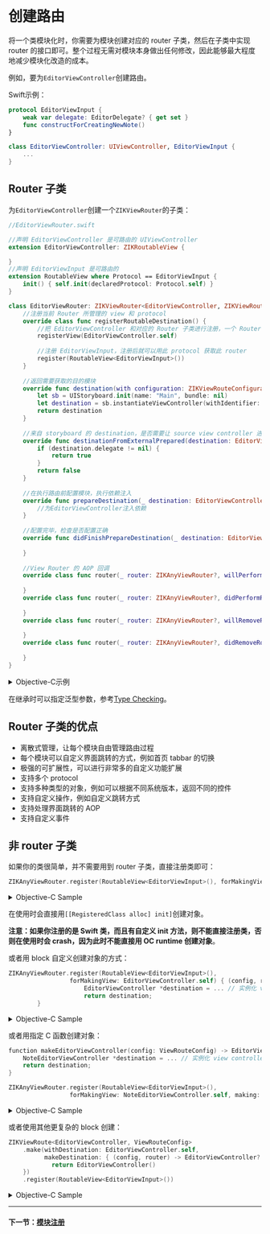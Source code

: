 # 创建路由

将一个类模块化时，你需要为模块创建对应的 router 子类，然后在子类中实现 router 的接口即可。整个过程无需对模块本身做出任何修改，因此能够最大程度地减少模块化改造的成本。

例如，要为`EditorViewController`创建路由。

Swift示例：

```swift
protocol EditorViewInput {
    weak var delegate: EditorDelegate? { get set }
    func constructForCreatingNewNote()
}

class EditorViewController: UIViewController, EditorViewInput {
    ...
}
```
## Router 子类

为`EditorViewController`创建一个`ZIKViewRouter`的子类：

```swift
//EditorViewRouter.swift

//声明 EditorViewController 是可路由的 UIViewController
extension EditorViewController: ZIKRoutableView {

}
//声明 EditorViewInput 是可路由的
extension RoutableView where Protocol == EditorViewInput {
    init() { self.init(declaredProtocol: Protocol.self) }
}

class EditorViewRouter: ZIKViewRouter<EditorViewController, ZIKViewRouteConfiguration> {
    //注册当前 Router 所管理的 view 和 protocol
    override class func registerRoutableDestination() {
        //把 EditorViewController 和对应的 Router 子类进行注册，一个 Router 可以注册多个界面，一个界面也可以使用多个 Router
        registerView(EditorViewController.self)
        
        //注册 EditorViewInput，注册后就可以用此 protocol 获取此 router
        register(RoutableView<EditorViewInput>())
    }
    
    //返回需要获取的目的模块
    override func destination(with configuration: ZIKViewRouteConfiguration) -> EditorViewController? {
        let sb = UIStoryboard.init(name: "Main", bundle: nil)
        let destination = sb.instantiateViewController(withIdentifier: "EditorViewController") as! EditorViewController
        return destination
    }
    
    //来自 storyboard 的 destination，是否需要让 source view controller 进行配置
    override func destinationFromExternalPrepared(destination: EditorViewController) -> Bool {
        if (destination.delegate != nil) {
            return true
        }
        return false
    }
    
    //在执行路由前配置模块，执行依赖注入
    override func prepareDestination(_ destination: EditorViewController, configuration: ZIKViewRouteConfiguration) {
        //为EditorViewController注入依赖
    }
    
    //配置完毕，检查是否配置正确
    override func didFinishPrepareDestination(_ destination: EditorViewController, configuration: ZIKViewRouteConfiguration) {
        
    }
    
    //View Router 的 AOP 回调
    override class func router(_ router: ZIKAnyViewRouter?, willPerformRouteOnDestination destination: EditorViewController, fromSource source: Any?) {
        
    }
    override class func router(_ router: ZIKAnyViewRouter?, didPerformRouteOnDestination destination: EditorViewController, fromSource source: Any?) {
        
    }
    override class func router(_ router: ZIKAnyViewRouter?, willRemoveRouteOnDestination destination: EditorViewController, fromSource source: Any?) {
        
    }
    override class func router(_ router: ZIKAnyViewRouter?, didRemoveRouteOnDestination destination: EditorViewController, fromSource source: Any?) {
        
    }
}
```

<details><summary>Objective-C示例</summary>

```objectivec
//EditorViewInput.h
//声明EditorViewInput是可路由的
@protocol EditorViewInput: ZIKViewRoutable
@property (nonatomic, weak) id<EditorDelegate> delegate;
- (void)constructForCreatingNewNote;
@end
```
```objectivec
@interface EditorViewController: UIViewController <EditorViewInput>
@end
```

为`EditorViewController`创建一个`ZIKViewRouter`的子类：

```objectivec
//EditorViewRouter.h
@interface EditorViewRouter : ZIKViewRouter
@end
```
```objectivec
//EditorViewRouter.m

//声明 EditorViewController 是可路由的 UIViewController
@interface EditorViewController (EditorViewRouter) <ZIKRoutableView>
@end
@implementation EditorViewController (EditorViewRouter)
@end

@implementation EditorViewRouter

//注册当前 Router 所管理的 view 和 protocol
+ (void)registerRoutableDestination {
    //把 EditorViewController 和对应的 Router 子类进行注册，一个 Router 可以注册多个界面，一个界面也可以使用多个 Router
    [self registerView:[EditorViewController class]];
    
    //注册 EditorViewInput，注册后就可以用此 protocol 获取此 router
    [self registerViewProtocol:ZIKRoutable(EditorViewInput)];
}

//返回需要获取的目的模块
- (nullable EditorViewController *)destinationWithConfiguration:(ZIKViewRouteConfiguration *)configuration {
    UIStoryboard *sb = [UIStoryboard storyboardWithName:@"Main" bundle:nil];
    EditorViewController *destination = [sb instantiateViewControllerWithIdentifier:@"EditorViewController"];
    return destination;
}

//来自 storyboard 的 destination，是否需要让 source view controller 进行配置
- (BOOL)destinationFromExternalPrepared:(EditorViewController *)destination {
    if (destination.delegate != nil) {
        return YES;
    }
    return NO;
}

//在执行路由前配置模块，执行依赖注入
- (void)prepareDestination:(EditorViewController *)destination configuration:(ZIKViewRouteConfiguration *)configuration {
    //为 EditorViewController 注入依赖
}

//配置完毕，检查是否配置正确
- (void)didFinishPrepareDestination:(EditorViewController *)destination configuration:(ZIKViewRouteConfiguration *)configuration {
    
}

//路由时的 AOP 回调
+ (void)router:(nullable ZIKViewRouter *)router willPerformRouteOnDestination:(EditorViewController *)destination fromSource:(id)source {
    
}
+ (void)router:(nullable ZIKViewRouter *)router didPerformRouteOnDestination:(EditorViewController *)destination fromSource:(id)source {
    
}
+ (void)router:(nullable ZIKViewRouter *)router willRemoveRouteOnDestination:(EditorViewController *)destination fromSource:(id)source {
    
}
+ (void)router:(nullable ZIKViewRouter *)router didRemoveRouteOnDestination:(EditorViewController *)destination fromSource:(id)source {
    
}

@end
```
</details>

在继承时可以指定泛型参数，参考[Type Checking](TypeChecking.md#泛型)。

## Router 子类的优点

* 离散式管理，让每个模块自由管理路由过程
* 每个模块可以自定义界面跳转的方式，例如首页 tabbar 的切换
* 极强的可扩展性，可以进行非常多的自定义功能扩展
* 支持多个 protocol
* 支持多种类型的对象，例如可以根据不同系统版本，返回不同的控件
* 支持自定义操作，例如自定义跳转方式
* 支持处理界面跳转的 AOP
* 支持自定义事件

## 非 router 子类

如果你的类很简单，并不需要用到 router 子类，直接注册类即可：

```swift
ZIKAnyViewRouter.register(RoutableView<EditorViewInput>(), forMakingView: EditorViewController.self)
```

<details><summary>Objective-C Sample</summary>

```objectivec
[ZIKViewRouter registerViewProtocol:ZIKRoutable(EditorViewInput) forMakingView:[EditorViewController class]];
```

</details>

在使用时会直接用`[[RegisteredClass alloc] init]`创建对象。

**注意：如果你注册的是 Swift 类，而且有自定义 init 方法，则不能直接注册类，否则在使用时会 crash，因为此时不能直接用 OC runtime 创建对象**。

或者用 block 自定义创建对象的方式：

```swift
ZIKAnyViewRouter.register(RoutableView<EditorViewInput>(), 
                 forMakingView: EditorViewController.self) { (config, router) -> EditorViewInput? in
                     EditorViewController *destination = ... // 实例化 view controller
                     return destination;
        }

```

<details><summary>Objective-C Sample</summary>

```objectivec
[ZIKViewRouter
    registerViewProtocol:ZIKRoutable(EditorViewInput)
    forMakingView:[EditorViewController class]
    making:^id _Nullable(ZIKViewRouteConfiguration *config, ZIKViewRouter *router) {
        EditorViewController *destination = ... // 实例化 view controller
        return destination;
 }];
```

</details>

或者用指定 C 函数创建对象：

```swift
function makeEditorViewController(config: ViewRouteConfig) -> EditorViewInput? {
    NoteEditorViewController *destination = ... // 实例化 view controller
    return destination;
}

ZIKAnyViewRouter.register(RoutableView<EditorViewInput>(), 
                 forMakingView: NoteEditorViewController.self, making: makeEditorViewController)
```

<details><summary>Objective-C Sample</summary>

```objectivec
id<EditorViewInput> makeEditorViewController(ZIKViewRouteConfiguration *config) {
    NoteEditorViewController *destination = ... // 实例化 view controller
    return destination;
}

[ZIKViewRouter
    registerViewProtocol:ZIKRoutable(EditorViewInput)
    forMakingView:[NoteEditorViewController class]
    factory:makeEditorViewController];
```

</details>

或者使用其他更复杂的 block 创建：

```swift
ZIKViewRoute<EditorViewController, ViewRouteConfig>
    .make(withDestination: EditorViewController.self,
          makeDestination: { (config, router) -> EditorViewController? in
            return EditorViewController()
    })
    .register(RoutableView<EditorViewInput>())
```

<details><summary>Objective-C Sample</summary>

```objectivec
[ZIKViewRoute<EditorViewController *, ZIKViewRouteConfig *> 
	makeRouteWithDestination:[EditorViewController class] 
	makeDestination:^ EditorViewController * _Nullable(ZIKViewRouteConfig * _Nonnull config, __kindof ZIKRouter<EditorViewController *,ZIKViewRouteConfig *,ZIKViewRemoveConfiguration *> * _Nonnull router) {
        return [[EditorViewController alloc] init];
    }];
```
</details>

---
#### 下一节：[模块注册](ModuleRegistration.md)